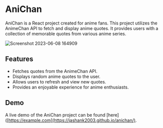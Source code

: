 

# AniChan

AniChan is a React project created for anime fans. This project utilizes the AnimeChan API to fetch and display anime quotes. It provides users with a collection of memorable quotes from various anime series.

![Screenshot 2023-06-08 164909](https://github.com/Jashank2003/anichan/assets/91665950/fc8fa348-0287-4ad9-8752-c50b39a2cda6)


## Features

- Fetches quotes from the AnimeChan API.
- Displays random anime quotes to the user.
- Allows users to refresh and view new quotes.
- Provides an enjoyable experience for anime enthusiasts.

## Demo

A live demo of the AniChan project can be found [here]([https://example.com](https://jashank2003.github.io/anichan/).

